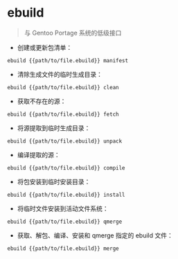 # ebuild

> 与 Gentoo Portage 系统的低级接口

- 创建或更新包清单：

`ebuild {{path/to/file.ebuild}} manifest`

- 清除生成文件的临时生成目录：

`ebuild {{path/to/file.ebuild}} clean`

- 获取不存在的源：

`ebuild {{path/to/file.ebuild}} fetch`

- 将源提取到临时生成目录：

`ebuild {{path/to/file.ebuild}} unpack`

- 编译提取的源：

`ebuild {{path/to/file.ebuild}} compile`

- 将包安装到临时安装目录：

`ebuild {{path/to/file.ebuild}} install`

- 将临时文件安装到活动文件系统：

`ebuild {{path/to/file.ebuild}} qmerge`

- 获取、解包、编译、安装和 qmerge 指定的 ebuild 文件：

`ebuild {{path/to/file.ebuild}} merge`

[#]: contributors: ([玉叶])